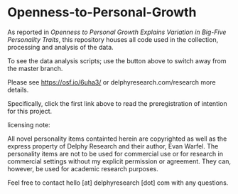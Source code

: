 Openness-to-Personal-Growth
===========================

As reported in *Openness to Personal Growth Explains Variation in Big-Five Personality Traits*, this repository houses all code used in the collection, processing and analysis of the data.

To see the data analysis scripts; use the button above to switch away from the master branch.



Please see https://osf.io/6uha3/ or delphyresearch.com/research more details.

Specifically, click the first link above to read the preregistration of intention for this project. 

licensing note: 

All novel personality items containted herein are copyrighted as well as the express property of Delphy Research and their author, Evan Warfel. The personality items are not to be used for commercial use or for research in commercial settings without my explicit permission or agreement. They can, however, be used for academic research purposes.

Feel free to contact hello [at] delphyresearch [dot] com with any questions.
